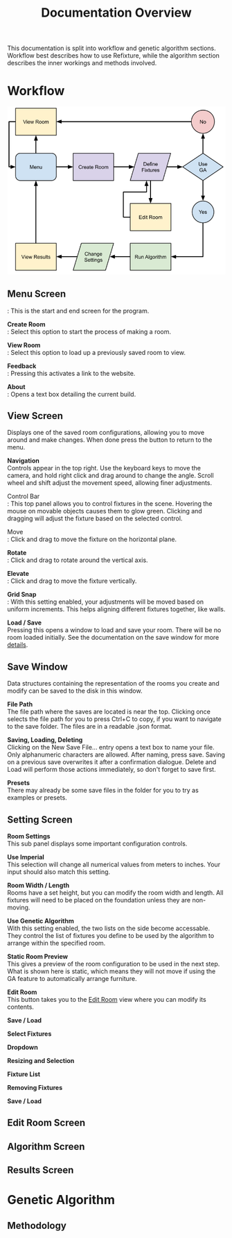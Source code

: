 ﻿---
permalink: /documentation/
title: "Documentation Overview"
toc: true
toc_label: "Documentation"
toc_icon: "bars"
toc_sticky: true
---

This documentation is split into workflow and genetic algorithm sections. Workflow best describes how to use Refixture, while the algorithm section describes the inner workings and methods involved.

# Workflow

![Flowchart](/assets/images/Refixture-Flowchart.png)

## Menu Screen
: This is the start and end screen for the program.

**Create Room**  
: Select this option to start the process of making a room.

**View Room**  
: Select this option to load up a previously saved room to view.

**Feedback**  
: Pressing this activates a link to the website.

**About**  
: Opens a text box detailing the current build.

## View Screen
Displays one of the saved room configurations, allowing you to move around and make changes. When done press the button to return to the menu.

**Navigation**  
Controls appear in the top right. Use the keyboard keys to move the camera, and hold right click and drag around to change the angle. Scroll wheel and shift adjust the movement speed, allowing finer adjustments.

Control Bar  
: This top panel allows you to control fixtures in the scene. Hovering the mouse on movable objects causes them to glow green. Clicking and dragging will adjust the fixture based on the selected control.

Move  
: Click and drag to move the fixture on the horizontal plane.

__Rotate__  
: Click and drag to rotate around the vertical axis.

__Elevate__  
: Click and drag to move the fixture vertically.

__Grid Snap__  
: With this setting enabled, your adjustments will be moved based on uniform increments. This helps aligning different fixtures together, like walls.

**Load / Save**  
Pressing this opens a window to load and save your room. There will be no room loaded initially. See the documentation on the save window for more [details](#save-window).

## Save Window
Data structures containing the representation of the rooms you create and modify can be saved to the disk in this window.

**File Path**  
The file path where the saves are located is near the top. Clicking once selects the file path for you to press Ctrl+C to copy, if you want to navigate to the save folder. The files are in a readable .json format.

**Saving, Loading, Deleting**  
Clicking on the New Save File... entry opens a text box to name your file. Only alphanumeric characters are allowed. After naming, press save. Saving on a previous save overwrites it after a confirmation dialogue. Delete and Load will perform those actions immediately, so don't forget to save first.

**Presets**  
There may already be some save files in the folder for you to try as examples or presets.

## Setting Screen

**Room Settings**  
This sub panel displays some important configuration controls.

__Use Imperial__  
This selection will change all numerical values from meters to inches. Your input should also match this setting.

__Room Width / Length__  
Rooms have a set height, but you can modify the room width and length. All fixtures will need to be placed on the foundation unless they are non-moving.

__Use Genetic Algorithm__  
With this setting enabled, the two lists on the side become accessable. They control the list of fixtures you define to be used by the algorithm to arrange within the specified room.

**Static Room Preview**  
This gives a preview of the room configuration to be used in the next step. What is shown here is static, which means they will not move if using the GA feature to automatically arrange furniture.

__Edit Room__  
This button takes you to the [Edit Room](#edit-room-screen) view where you can modify its contents.

__Save / Load__  

**Select Fixtures**  

__Dropdown__  

__Resizing and Selection__  

**Fixture List**  

__Removing Fixtures__  

__Save / Load__  

## Edit Room Screen



## Algorithm Screen



## Results Screen

# Genetic Algorithm

## Methodology